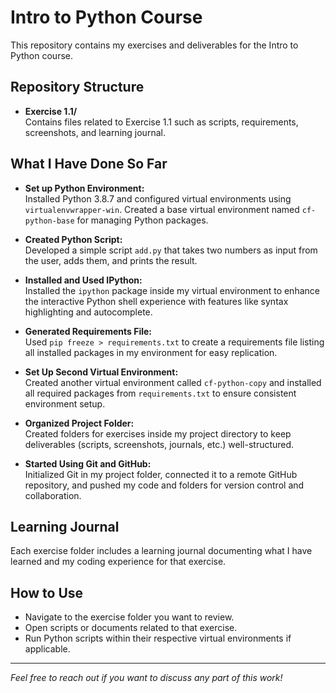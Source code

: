 # Intro to Python Course

This repository contains my exercises and deliverables for the Intro to Python course.

## Repository Structure

- **Exercise 1.1/**  
  Contains files related to Exercise 1.1 such as scripts, requirements, screenshots, and learning journal.

## What I Have Done So Far

- **Set up Python Environment:**  
  Installed Python 3.8.7 and configured virtual environments using `virtualenvwrapper-win`. Created a base virtual environment named `cf-python-base` for managing Python packages.

- **Created Python Script:**  
  Developed a simple script `add.py` that takes two numbers as input from the user, adds them, and prints the result.

- **Installed and Used IPython:**  
  Installed the `ipython` package inside my virtual environment to enhance the interactive Python shell experience with features like syntax highlighting and autocomplete.

- **Generated Requirements File:**  
  Used `pip freeze > requirements.txt` to create a requirements file listing all installed packages in my environment for easy replication.

- **Set Up Second Virtual Environment:**  
  Created another virtual environment called `cf-python-copy` and installed all required packages from `requirements.txt` to ensure consistent environment setup.

- **Organized Project Folder:**  
  Created folders for exercises inside my project directory to keep deliverables (scripts, screenshots, journals, etc.) well-structured.

- **Started Using Git and GitHub:**  
  Initialized Git in my project folder, connected it to a remote GitHub repository, and pushed my code and folders for version control and collaboration.

## Learning Journal

Each exercise folder includes a learning journal documenting what I have learned and my coding experience for that exercise.

## How to Use

- Navigate to the exercise folder you want to review.
- Open scripts or documents related to that exercise.
- Run Python scripts within their respective virtual environments if applicable.

---

_Feel free to reach out if you want to discuss any part of this work!_
